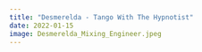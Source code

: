 ```yaml
---
title: "Desmerelda - Tango With The Hypnotist"
date: 2022-01-15
image: Desmerelda_Mixing_Engineer.jpeg
---
```

